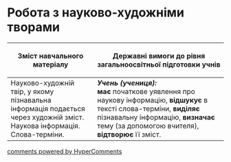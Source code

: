 <div id="hypercomments_widget" class="js-hypercomments-widget invisible"></div>

# Робота з науково-художніми творами

<table>
<thead>
  <tr>
    <th width="40%" align="center"><p>Зміст навчального матеріалу</p></td>
    <th width="60%" align="center"><p>Державні вимоги до рівня загальноосвітньої підготовки учнів</p></td>
  </tr>
</thead>
<tbody>
  <tr>
    <td width="40%" style="vertical-align:top !important;">
Науково-художній твір, у якому пізнавальна інформація подається через художній зміст. Наукова інформація. Слова-терміни.</td>
    <td width="60%" style="vertical-align:top !important;">
<i><b>Учень (учениця):</b></i><br>
<b>має</b> початкове уявлення про наукову інформацію, <b>відшукує</b> в тексті слова-терміни, <b>виділяє</b> пізнавальну інформацію, <b>визначає</b> тему (за допомогою вчителя), <b>відтворює</b> її зміст.</td>
  </tr>
</tbody>
</table>

<div class="js-hypercomments-container">
<a href="http://hypercomments.com" class="hc-link" title="comments widget">comments powered by HyperComments</a>
</div>